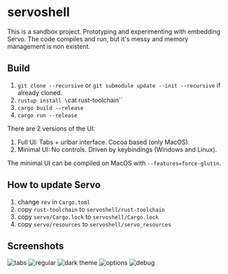 # servoshell

This is a sandbox project. Prototyping and experimenting with embedding Servo.
The code compiles and run, but it's messy and memory management is non existent.

## Build

1. `git clone --recursive` or `git submodule update --init --recursive` if already cloned.
2. `rustup install \`cat rust-toolchain\``
3. `cargo build --release`
4. `cargo run --release`

There are 2 versions of the UI:
1. Full UI: Tabs + urlbar interface. Cocoa based (only MacOS).
2. Minimal UI: No controls. Driven by keybindings (Windows and Linux).

The minimal UI can be compiled on MacOS with `--features=force-glutin`.

## How to update Servo

1. change `rev` in `Cargo.toml`
2. copy `rust-toolchain` to `servoshell/rust-toolchain`
3. copy `servo/Cargo.lock` to `servoshell/Cargo.lock`
4. copy `servo/resources` to `servoshell/servo_resources`

## Screenshots

![tabs](https://github.com/paulrouget/servoshell/blob/master/screenshots/tabs.png?raw=true "regular")
![regular](https://github.com/paulrouget/servoshell/blob/master/screenshots/regular.png?raw=true "regular")
![dark theme](https://github.com/paulrouget/servoshell/blob/master/screenshots/dark-theme.png?raw=true "dark theme")
![options](https://github.com/paulrouget/servoshell/blob/master/screenshots/options.png?raw=true "options")
![debug](https://github.com/paulrouget/servoshell/blob/master/screenshots/debug.png?raw=true "debug")

